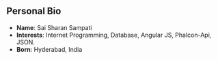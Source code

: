 ## Personal Bio
- __Name__: Sai Sharan Sampati
- __Interests__: Internet Programming, Database, Angular JS, Phalcon-Api, JSON.
- __Born__: Hyderabad, India
